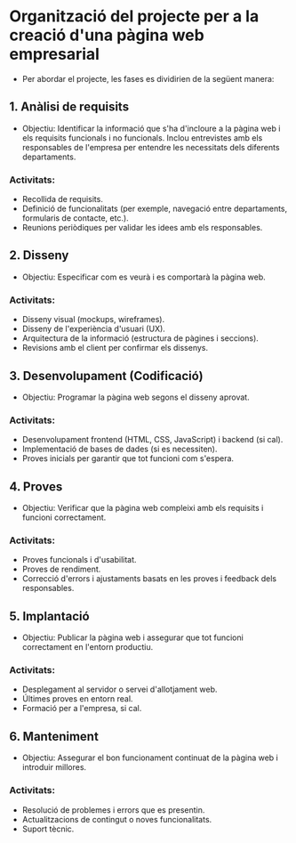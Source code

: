 # Organització del projecte per a la creació d'una pàgina web empresarial
- Per abordar el projecte, les fases es dividirien de la següent manera:
## 1. Anàlisi de requisits
- Objectiu: Identificar la informació que s'ha d'incloure a la pàgina web i els requisits funcionals i no funcionals. Inclou entrevistes amb els responsables de l'empresa per entendre les necessitats dels diferents departaments.
### Activitats:
- Recollida de requisits.
- Definició de funcionalitats (per exemple, navegació entre departaments, formularis de contacte, etc.).
- Reunions periòdiques per validar les idees amb els responsables.
## 2. Disseny
- Objectiu: Especificar com es veurà i es comportarà la pàgina web.
### Activitats:
- Disseny visual (mockups, wireframes).
- Disseny de l'experiència d'usuari (UX).
- Arquitectura de la informació (estructura de pàgines i seccions).
- Revisions amb el client per confirmar els dissenys.
## 3. Desenvolupament (Codificació)
- Objectiu: Programar la pàgina web segons el disseny aprovat.
### Activitats:
- Desenvolupament frontend (HTML, CSS, JavaScript) i backend (si cal).
- Implementació de bases de dades (si es necessiten).
- Proves inicials per garantir que tot funcioni com s'espera.
## 4. Proves
- Objectiu: Verificar que la pàgina web compleixi amb els requisits i funcioni correctament.
### Activitats:
- Proves funcionals i d'usabilitat.
- Proves de rendiment.
- Correcció d'errors i ajustaments basats en les proves i feedback dels responsables.
## 5. Implantació
- Objectiu: Publicar la pàgina web i assegurar que tot funcioni correctament en l'entorn productiu.
### Activitats:
- Desplegament al servidor o servei d'allotjament web.
- Últimes proves en entorn real.
- Formació per a l'empresa, si cal.
## 6. Manteniment
- Objectiu: Assegurar el bon funcionament continuat de la pàgina web i introduir millores.
### Activitats:
- Resolució de problemes i errors que es presentin.
- Actualitzacions de contingut o noves funcionalitats.
- Suport tècnic.